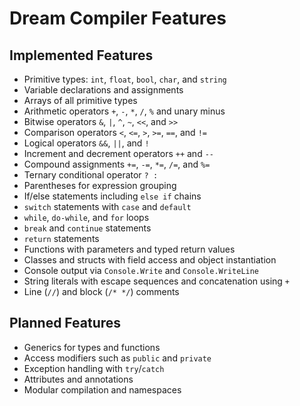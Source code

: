 # Dream Compiler Features

## Implemented Features

- Primitive types: `int`, `float`, `bool`, `char`, and `string`
- Variable declarations and assignments
- Arrays of all primitive types
- Arithmetic operators `+`, `-`, `*`, `/`, `%` and unary minus
- Bitwise operators `&`, `|`, `^`, `~`, `<<`, and `>>`
- Comparison operators `<`, `<=`, `>`, `>=`, `==`, and `!=`
- Logical operators `&&`, `||`, and `!`
- Increment and decrement operators `++` and `--`
- Compound assignments `+=`, `-=`, `*=`, `/=`, and `%=`
- Ternary conditional operator `? :`
- Parentheses for expression grouping
- If/else statements including `else if` chains
- `switch` statements with `case` and `default`
- `while`, `do-while`, and `for` loops
- `break` and `continue` statements
- `return` statements
 - Functions with parameters and typed return values
- Classes and structs with field access and object instantiation
- Console output via `Console.Write` and `Console.WriteLine`
- String literals with escape sequences and concatenation using `+`
- Line (`//`) and block (`/* */`) comments

## Planned Features

- Generics for types and functions
- Access modifiers such as `public` and `private`
- Exception handling with `try`/`catch`
- Attributes and annotations
- Modular compilation and namespaces
